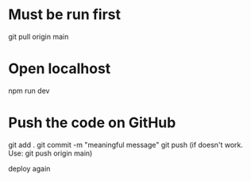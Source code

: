 # Must be run first

git pull origin main

# Open localhost

npm run dev

# Push the code on GitHub

git add .
git commit -m "meaningful message"
git push (if doesn't work. Use: git push origin main)

deploy again
